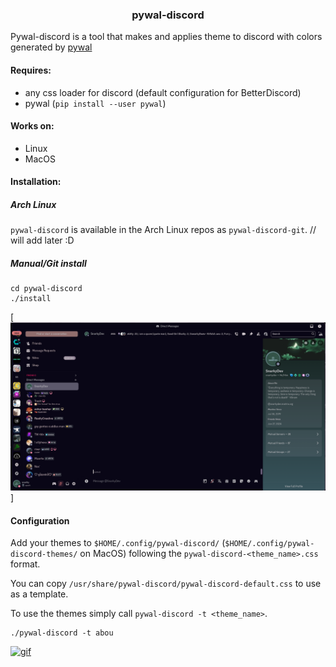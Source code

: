 <h3 align='center'> pywal-discord </h3>

Pywal-discord is a tool that makes and applies theme to discord with colors generated by <a href="https://github.com/dylanaraps/pywal" target="_blank">pywal</a>

#### Requires:

- any css loader for discord (default configuration for BetterDiscord)
- pywal (`pip install --user pywal`)

#### Works on:

- Linux
- MacOS

#### Installation:

##### Arch Linux

`pywal-discord` is available in the Arch Linux repos as `pywal-discord-git`. // will add later :D

##### Manual/Git install

```
cd pywal-discord
./install
```

[![gif](https://raw.githubusercontent.com/SnarkyDeveloper/pywal-discord/master/images/out.png)]

#### Configuration

Add your themes to `$HOME/.config/pywal-discord/` (`$HOME/.config/pywal-discord-themes/` on MacOS) following the `pywal-discord-<theme_name>.css` format.

You can copy `/usr/share/pywal-discord/pywal-discord-default.css` to use as a template.

To use the themes simply call `pywal-discord -t <theme_name>`.

```
./pywal-discord -t abou
```

[![gif](https://j.gifs.com/jZPm0W.gif)](https://youtu.be/2idHgpGWteA)
